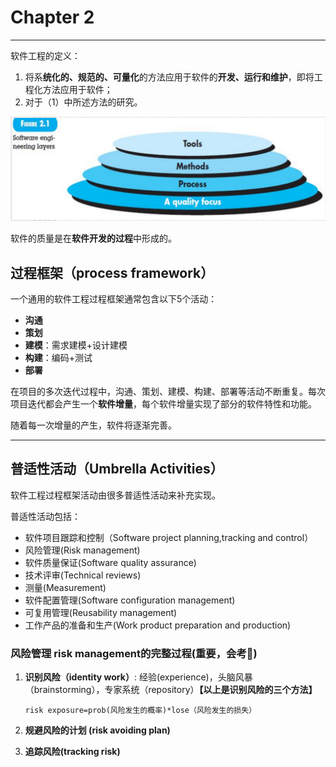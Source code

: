 # Chapter 2

---

软件工程的定义：

1. 将系**统化的、规范的、可量化**的方法应用于软件的**开发、运行和维护**，即将工程化方法应用于软件；
2. 对于（1）中所述方法的研究。

![Software engineering layers](/软件工程/img/Software%20engineering%20layers.png)



软件的质量是在**软件开发的过程**中形成的。  

## 过程框架（process framework）

一个通用的软件工程过程框架通常包含以下5个活动：  

- **沟通** 
- **策划**
- **建模**：需求建模+设计建模  
- **构建**：编码+测试
- **部署**

在项目的多次迭代过程中，沟通、策划、建模、构建、部署等活动不断重复。每次项目迭代都会产生一个**软件增量**，每个软件增量实现了部分的软件特性和功能。  

随着每一次增量的产生，软件将逐渐完善。

---

## 普适性活动（Umbrella Activities）

软件工程过程框架活动由很多普适性活动来补充实现。  

普适性活动包括：

- 软件项目跟踪和控制（Software project planning,tracking and control）
- 风险管理(Risk management)
- 软件质量保证(Software quality assurance)
- 技术评审(Technical reviews)
- 测量(Measurement)
- 软件配置管理(Software configuration management)
- 可复用管理(Reusability management)
- 工作产品的准备和生产(Work product preparation and production)

### 风险管理 risk management的完整过程(重要，会考🌟)

1. **识别风险（identity work）**: 经验(experience)，头脑风暴（brainstorming），专家系统（repository）**【以上是识别风险的三个方法】**  
   
   ```risk exposure=prob(风险发生的概率)*lose（风险发生的损失）```

2. **规避风险的计划 (risk avoiding plan)** 
   
3. **追踪风险(tracking risk)** 

